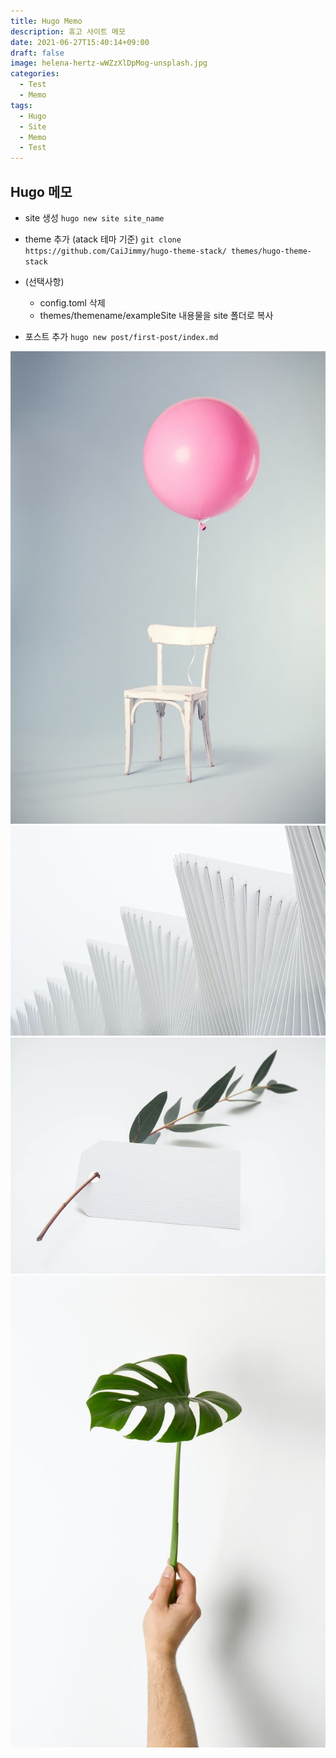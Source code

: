 ```yaml
---
title: Hugo Memo
description: 휴고 사이트 메모
date: 2021-06-27T15:40:14+09:00
draft: false
image: helena-hertz-wWZzXlDpMog-unsplash.jpg
categories:
  - Test
  - Memo
tags:
  - Hugo
  - Site
  - Memo
  - Test
---
```


## Hugo 메모

- site 생성
  `hugo new site site_name`

- theme 추가 (atack 테마 기준)
  `git clone https://github.com/CaiJimmy/hugo-theme-stack/ themes/hugo-theme-stack`

- (선택사항)

  - config.toml 삭제
  - themes/themename/exampleSite 내용물을 site 폴더로 복사

- 포스트 추가
  `hugo new post/first-post/index.md`

![Photo by Florian Klauer on Unsplash](florian-klauer-nptLmg6jqDo-unsplash.jpg)
![Photo by Luca Bravo on Unsplash](luca-bravo-alS7ewQ41M8-unsplash.jpg)
![Photo by Helena Hertz on Unsplash](helena-hertz-wWZzXlDpMog-unsplash.jpg)
![Photo by Hudai Gayiran on Unsplash](hudai-gayiran-3Od_VKcDEAA-unsplash.jpg)
